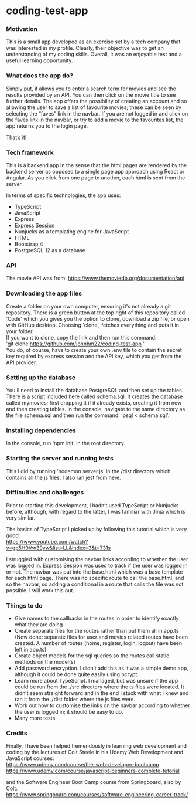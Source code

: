 # coding-test-app

### Motivation  
This is a small app developed as an exercise set by a tech company that was interested in my profile.  Clearly, their objective was to get an understanding of my coding skills.  Overall, it was an enjoyable test and a useful learning opportunity.

### What does the app do?  
Simply put, it allows you to enter a search term for movies and see the results provided by an API. You can then click on the movie title to see further details. The app offers the possibility of creating an account and so allowing the user to save a list of favourite movies; these can be seen by selecting the “faves” link in the navbar. If you are not logged in and click on the faves link in the navbar, or try to add a movie to the favourites list, the app returns you to the login page.

That’s it!


### Tech framework  
This is a backend app in the sense that the html pages are rendered by the backend server as opposed to a single page app approach using React or Angular. As you click from one page to another, each html is sent from the server.

In terms of specific technologies, the app uses:
* TypeScript
* JavaScript
* Express
* Express Session
* Nunjucks as a templating engine for JavaScript
* HTML
* Bootstrap 4
* PostgreSQL 12 as a database

### API
The movie API was from:
https://www.themoviedb.org/documentation/api

### Downloading the app files
Create a folder on your own computer, ensuring it's not already a git repository. There is a green button at the top right of this repository called 'Code' which you gives you the option to clone, download a zip file, or open with GitHub desktop. Choosing 'clone', fetches everything and puts it in your folder.  
If you want to clone, copy the link and then run this command:  
'git clone https://github.com/johnhm22/coding-test-app '.  
You do, of course, have to create your own .env file to contain the secret key required by express session and the API key, which you get from the API provider.

### Setting up the database
You'll need to install the database PostgreSQL and then set up the tables. There is a script included here called schema.sql. It creates the database called mymovies; first dropping it if it already exists, creating it from new and then creating tables. In the console, navigate to the same directory as the file schema.sql and then run the command: 'psql < schema.sql'.

### Installing dependencies
In the console, run 'npm init' in the root directory.

### Starting the server and running tests
This I did by running 'nodemon server.js' in the /dist directory which contains all the js files. I also ran jest from here.

### Difficulties and challenges
Prior to starting this development, I hadn’t used TypeScript or Nunjucks before, although, with regard to the latter, I was familiar with Jinja which is very similar. 

The basics of TypeScript I picked up by following this tutorial which is very good:  
https://www.youtube.com/watch?v=gp5H0Vw39yw&list=LL&index=3&t=731s

I struggled with customising the navbar links according to whether the user was logged in. Express Session was used to track if the user was logged in or not. The navbar was put into the base.html which was a base template for each html page. There was no specific route to call the base.html, and so the navbar, so adding a conditional in a route that calls the file was not possible. I will work this out.


### Things to do
* Give names to the callbacks in the routes in order to identify exactly what they are doing
* Create separate files for the routes rather than put them all in app.ts (Now done: separate files for user and movies related routes have been created. A number of routes (home, register, login, logout) have been left in app.ts)
* Create object models for the sql queries so the routes call static methods on the model(s)
* Add password encryption. I didn’t add this as it was a simple demo app, although it could be done quite easily using bcrypt.
* Learn more about TypeScript. I managed, but was unsure if the app could be run from the ./src directory where the ts files were located. It didn’t seem straight forward and in the end I stuck with what I knew and ran it from the ./dist folder where the js files were.
* Work out how to customise the links on the navbar according to whether the user is logged in; it should be easy to do.
* Many more tests


### Credits
Finally, I have been helped tremendously in learning web development and coding by the lectures of Colt Steele in his Udemy Web Development and JavaScript courses:  
https://www.udemy.com/course/the-web-developer-bootcamp  
https://www.udemy.com/course/javascript-beginners-complete-tutorial

and the Software Engineer Boot Camp course from Springboard, also by Colt:  
https://www.springboard.com/courses/software-engineering-career-track/

